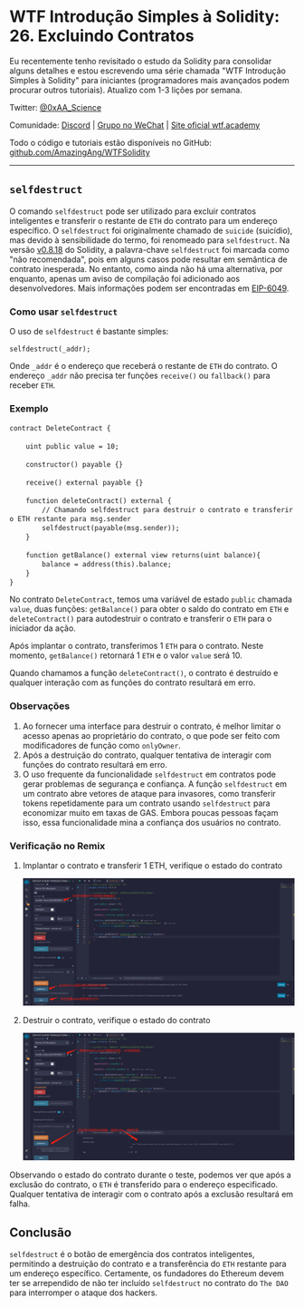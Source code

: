 # WTF Introdução Simples à Solidity: 26. Excluindo Contratos

Eu recentemente tenho revisitado o estudo da Solidity para consolidar alguns detalhes e estou escrevendo uma série chamada "WTF Introdução Simples à Solidity" para iniciantes (programadores mais avançados podem procurar outros tutoriais). Atualizo com 1-3 lições por semana.

Twitter: [@0xAA_Science](https://twitter.com/0xAA_Science)

Comunidade: [Discord](https://discord.gg/5akcruXrsk) | [Grupo no WeChat](https://docs.google.com/forms/d/e/1FAIpQLSe4KGT8Sh6sJ7hedQRuIYirOoZK_85miz3dw7vA1-YjodgJ-A/viewform?usp=sf_link) | [Site oficial wtf.academy](https://wtf.academy)

Todo o código e tutoriais estão disponíveis no GitHub: [github.com/AmazingAng/WTFSolidity](https://github.com/AmazingAng/WTF-Solidity)

---

## `selfdestruct`

O comando `selfdestruct` pode ser utilizado para excluir contratos inteligentes e transferir o restante de `ETH` do contrato para um endereço específico. O `selfdestruct` foi originalmente chamado de `suicide` (suicídio), mas devido à sensibilidade do termo, foi renomeado para `selfdestruct`. Na versão [v0.8.18](https://blog.soliditylang.org/2023/02/01/solidity-0.8.18-release-announcement/) do Solidity, a palavra-chave `selfdestruct` foi marcada como "não recomendada", pois em alguns casos pode resultar em semântica de contrato inesperada. No entanto, como ainda não há uma alternativa, por enquanto, apenas um aviso de compilação foi adicionado aos desenvolvedores. Mais informações podem ser encontradas em [EIP-6049](https://eips.ethereum.org/EIPS/eip-6049).

### Como usar `selfdestruct`

O uso de `selfdestruct` é bastante simples:

```solidity
selfdestruct(_addr);
```

Onde `_addr` é o endereço que receberá o restante de `ETH` do contrato. O endereço `_addr` não precisa ter funções `receive()` ou `fallback()` para receber `ETH`.

### Exemplo

```solidity
contract DeleteContract {

    uint public value = 10;

    constructor() payable {}

    receive() external payable {}

    function deleteContract() external {
        // Chamando selfdestruct para destruir o contrato e transferir o ETH restante para msg.sender
        selfdestruct(payable(msg.sender));
    }

    function getBalance() external view returns(uint balance){
        balance = address(this).balance;
    }
}
```

No contrato `DeleteContract`, temos uma variável de estado `public` chamada `value`, duas funções: `getBalance()` para obter o saldo do contrato em `ETH` e `deleteContract()` para autodestruir o contrato e transferir o `ETH` para o iniciador da ação.

Após implantar o contrato, transferimos 1 `ETH` para o contrato. Neste momento, `getBalance()` retornará 1 `ETH` e o valor `value` será 10.

Quando chamamos a função `deleteContract()`, o contrato é destruído e qualquer interação com as funções do contrato resultará em erro.

### Observações

1. Ao fornecer uma interface para destruir o contrato, é melhor limitar o acesso apenas ao proprietário do contrato, o que pode ser feito com modificadores de função como `onlyOwner`.
2. Após a destruição do contrato, qualquer tentativa de interagir com funções do contrato resultará em erro.
3. O uso frequente da funcionalidade `selfdestruct` em contratos pode gerar problemas de segurança e confiança. A função `selfdestruct` em um contrato abre vetores de ataque para invasores, como transferir tokens repetidamente para um contrato usando `selfdestruct` para economizar muito em taxas de GAS. Embora poucas pessoas façam isso, essa funcionalidade mina a confiança dos usuários no contrato.

### Verificação no Remix

1. Implantar o contrato e transferir 1 ETH, verifique o estado do contrato

    ![deployContract.png](./img/26-1.png)
2. Destruir o contrato, verifique o estado do contrato

    ![deleteContract.png](./img/26-2.png)

Observando o estado do contrato durante o teste, podemos ver que após a exclusão do contrato, o `ETH` é transferido para o endereço especificado. Qualquer tentativa de interagir com o contrato após a exclusão resultará em falha.

## Conclusão

`selfdestruct` é o botão de emergência dos contratos inteligentes, permitindo a destruição do contrato e a transferência do `ETH` restante para um endereço específico. Certamente, os fundadores do Ethereum devem ter se arrependido de não ter incluído `selfdestruct` no contrato do `The DAO` para interromper o ataque dos hackers.

<!-- This file was translated using AI by repo_ai_translate. For more information, visit https://github.com/marcelojsilva/repo_ai_translate -->